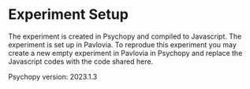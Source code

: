 # Experiment Setup
The experiment is created in Psychopy and compiled to Javascript. 
The experiment is set up in Pavlovia. To reprodue this experiment you may create a new empty experiment in Pavlovia in Psychopy and replace the Javascript codes with the code shared here. 

Psychopy version: 2023.1.3
